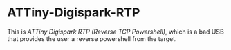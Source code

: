 # ATTiny-Digispark-RTP
This is *ATTiny Digispark RTP (Reverse TCP Powershell)*, which is a bad USB that provides the user a reverse powershell from the target.
